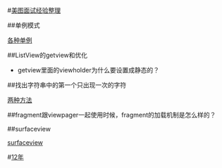 #[美图面试经验整理](http://blog.5ibc.net/p/42228.html)

##单例模式

[各种单例](https://github.com/GeniusVJR/LearningNotes/blob/master/Part1/DesignPattern/%E5%8D%95%E4%BE%8B%E6%A8%A1%E5%BC%8F.md)

##ListView的getview和优化

- getview里面的viewholder为什么要设置成静态的？


##找出字符串中的第一个只出现一次的字符 

[两种方法](http://www.cnblogs.com/xwdreamer/archive/2012/09/26/2703739.html)

##fragment跟viewpager一起使用时候，fragment的加载机制是怎么样的？ 

##surfaceview

[surfaceview](https://github.com/GeniusVJR/LearningNotes/blob/master/Part1/Android/SurfaceView.md)

#[12年](http://blog.sina.com.cn/s/blog_9564cb6e0101el6r.html)
